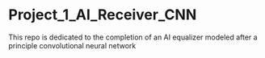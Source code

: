 # Project_1_AI_Receiver_CNN
This repo is dedicated to the completion of an AI equalizer modeled after a principle convolutional neural network
